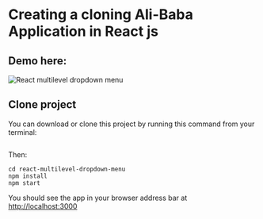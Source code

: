 # Creating a cloning Ali-Baba Application in React js 



## Demo here:

![React multilevel dropdown menu](./images/project_demo.gif)

## Clone project

You can download or clone this project by running this command from your terminal:

```

```

Then:

```
cd react-multilevel-dropdown-menu
npm install
npm start
```

You should see the app in your browser address bar at [http://localhost:3000](http://localhost:3000)
